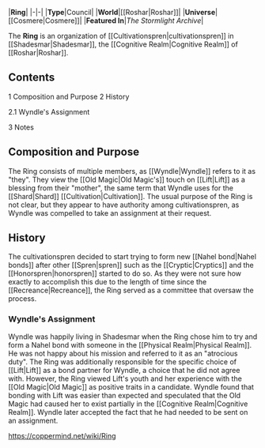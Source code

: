 |**Ring**|
|-|-|
|**Type**|Council|
|**World**|[[Roshar\|Roshar]]|
|**Universe**|[[Cosmere\|Cosmere]]|
|**Featured In**|*The Stormlight Archive*|

The **Ring** is an organization of [[Cultivationspren\|cultivationspren]] in [[Shadesmar\|Shadesmar]], the [[Cognitive Realm\|Cognitive Realm]] of [[Roshar\|Roshar]].

## Contents

1 Composition and Purpose
2 History

2.1 Wyndle's Assignment


3 Notes


## Composition and Purpose
The Ring consists of multiple members, as [[Wyndle\|Wyndle]] refers to it as "they". They view the [[Old Magic\|Old Magic's]] touch on [[Lift\|Lift]] as a blessing from their "mother", the same term that Wyndle uses for the [[Shard\|Shard]] [[Cultivation\|Cultivation]]. The usual purpose of the Ring is not clear, but they appear to have authority among cultivationspren, as Wyndle was compelled to take an assignment at their request.

## History
The cultivationspren decided to start trying to form new [[Nahel bond\|Nahel bonds]] after other [[Spren\|spren]] such as the [[Cryptic\|Cryptics]] and the [[Honorspren\|honorspren]] started to do so. As they were not sure how exactly to accomplish this due to the length of time since the [[Recreance\|Recreance]], the Ring served as a committee that oversaw the process.

### Wyndle's Assignment
Wyndle was happily living in Shadesmar when the Ring chose him to try and form a Nahel bond with someone in the [[Physical Realm\|Physical Realm]]. He was not happy about his mission and referred to it as an "atrocious duty". The Ring was additionally responsible for the specific choice of [[Lift\|Lift]] as a bond partner for Wyndle, a choice that he did not agree with. However, the Ring viewed Lift's youth and her experience with the [[Old Magic\|Old Magic]] as positive traits in a candidate. Wyndle found that bonding with Lift was easier than expected and speculated that the Old Magic had caused her to exist partially in the [[Cognitive Realm\|Cognitive Realm]]. Wyndle later accepted the fact that he had needed to be sent on an assignment.



https://coppermind.net/wiki/Ring